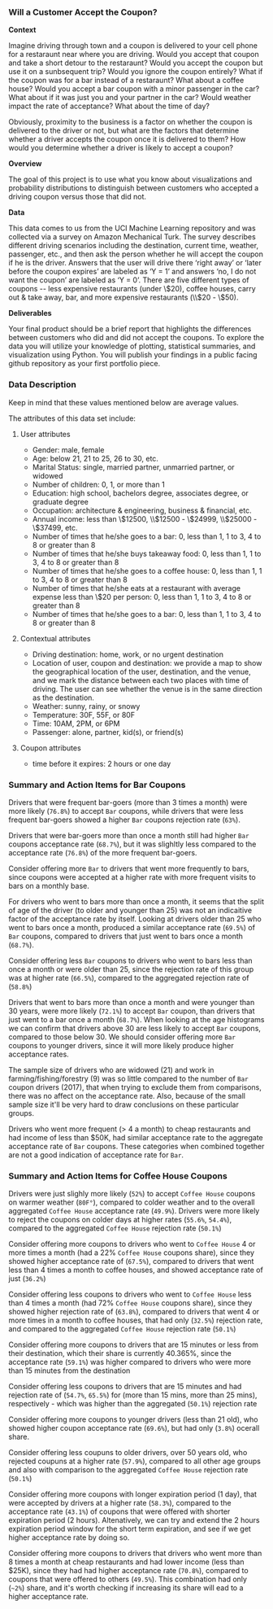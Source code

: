 ### Will a Customer Accept the Coupon?

**Context**

Imagine driving through town and a coupon is delivered to your cell phone for a restaraunt near where you are driving. Would you accept that coupon and take a short detour to the restaraunt? Would you accept the coupon but use it on a sunbsequent trip? Would you ignore the coupon entirely? What if the coupon was for a bar instead of a restaraunt? What about a coffee house? Would you accept a bar coupon with a minor passenger in the car? What about if it was just you and your partner in the car? Would weather impact the rate of acceptance? What about the time of day?

Obviously, proximity to the business is a factor on whether the coupon is delivered to the driver or not, but what are the factors that determine whether a driver accepts the coupon once it is delivered to them? How would you determine whether a driver is likely to accept a coupon?

**Overview**

The goal of this project is to use what you know about visualizations and probability distributions to distinguish between customers who accepted a driving coupon versus those that did not.

**Data**

This data comes to us from the UCI Machine Learning repository and was collected via a survey on Amazon Mechanical Turk. The survey describes different driving scenarios including the destination, current time, weather, passenger, etc., and then ask the person whether he will accept the coupon if he is the driver. Answers that the user will drive there ‘right away’ or ‘later before the coupon expires’ are labeled as ‘Y = 1’ and answers ‘no, I do not want the coupon’ are labeled as ‘Y = 0’.  There are five different types of coupons -- less expensive restaurants (under \\$20), coffee houses, carry out & take away, bar, and more expensive restaurants (\\$20 - \\$50). 

**Deliverables**

Your final product should be a brief report that highlights the differences between customers who did and did not accept the coupons.  To explore the data you will utilize your knowledge of plotting, statistical summaries, and visualization using Python. You will publish your findings in a public facing github repository as your first portfolio piece.

### Data Description
Keep in mind that these values mentioned below are average values.

The attributes of this data set include:
1. User attributes
    -  Gender: male, female
    -  Age: below 21, 21 to 25, 26 to 30, etc.
    -  Marital Status: single, married partner, unmarried partner, or widowed
    -  Number of children: 0, 1, or more than 1
    -  Education: high school, bachelors degree, associates degree, or graduate degree
    -  Occupation: architecture & engineering, business & financial, etc.
    -  Annual income: less than \\$12500, \\$12500 - \\$24999, \\$25000 - \\$37499, etc.
    -  Number of times that he/she goes to a bar: 0, less than 1, 1 to 3, 4 to 8 or greater than 8
    -  Number of times that he/she buys takeaway food: 0, less than 1, 1 to 3, 4 to 8 or greater
    than 8
    -  Number of times that he/she goes to a coffee house: 0, less than 1, 1 to 3, 4 to 8 or
    greater than 8
    -  Number of times that he/she eats at a restaurant with average expense less than \\$20 per
    person: 0, less than 1, 1 to 3, 4 to 8 or greater than 8
    -  Number of times that he/she goes to a bar: 0, less than 1, 1 to 3, 4 to 8 or greater than 8
    

2. Contextual attributes
    - Driving destination: home, work, or no urgent destination
    - Location of user, coupon and destination: we provide a map to show the geographical
    location of the user, destination, and the venue, and we mark the distance between each
    two places with time of driving. The user can see whether the venue is in the same
    direction as the destination.
    - Weather: sunny, rainy, or snowy
    - Temperature: 30F, 55F, or 80F
    - Time: 10AM, 2PM, or 6PM
    - Passenger: alone, partner, kid(s), or friend(s)


3. Coupon attributes
    - time before it expires: 2 hours or one day
    
### Summary and Action Items for Bar Coupons

Drivers that were frequent bar-goers (more than 3 times a month) were more likely (`76.8%`) to accept `Bar` coupons, while drivers that were less frequent bar-goers showed a higher `Bar` coupons rejection rate (`63%`).

Drivers that were bar-goers more than once a month still had higher `Bar` coupons acceptance rate (`68.7%`), but it was slighltly less compared to the acceptance rate (`76.8%`) of the more frequent bar-goers.

Consider offering more `Bar` to drivers that went more frequently to bars, since coupons were accepted at a higher rate with more frequent visits to bars on a monthly base. 

For drivers who went to bars more than once a month, it seems that the split of age of the driver (to older and younger than 25) was not an indicaitive factor of the acceptance rate by itself. Looking at drivers older than 25 who went to bars once a month, produced a similar acceptance rate (`69.5%`) of `Bar` coupons, compared to drivers that just went to bars once a month (`68.7%`).

Consider offering less `Bar` coupons to drivers who went to bars less than once a month or were older than 25, since the rejection rate of this group was at higher rate (`66.5%`), compared to the aggregated rejection rate of (`58.8%`)

Drivers that went to bars more than once a month and were younger than 30 years, were more likely (`72.1%`) to accept `Bar` coupon, than drivers that just went to a bar once a month (`68.7%`). When looking at the age histograms we can confirm that drivers above 30 are less likely to accept `Bar` coupons, compared to those below 30. We should consider offering more `Bar` coupons to younger drivers, since it will more likely produce higher acceptance rates.

The sample size of drivers who are widowed (21) and work in farming/fishing/forestry (9) was so little compared to the number of `Bar` coupon drivers (2017), that when trying to exclude them from comparisons, there was no affect on the acceptance rate. Also, because of the small sample size it'll be very hard to draw conclusions on these particular groups.

Drivers who went more frequent (> 4 a month) to cheap restaurants and had income of less than $50K, had similar acceptance rate to the aggregate acceptance rate of `Bar` coupons. These categories when combined together are not a good indication of acceptance rate for `Bar`.

    
### Summary and Action Items for Coffee House Coupons

Drivers were just slighly more likely (`52%`) to accept `Coffee House` coupons on warmer weather (`80F°`), compared to colder weather and to the overall aggregated `Coffee House` acceptance rate (`49.9%`). Drivers were more likely to reject the coupons on colder days at higher rates (`55.6%`, `54.4%`), compared to the aggregated `Coffee House` rejection rate (`50.1%`)

Consider offering more coupons to drivers who went to `Coffee House` 4 or more times a month (had a 22% `Coffee House` coupons share), since they showed higher acceptance rate of (`67.5%`), compared to drivers that went less than 4 times a month to coffee houses, and showed acceptance rate of just (`36.2%`)

Consider offering less coupons to drivers who went to `Coffee House` less than 4 times a month (had 72% `Coffee House` coupons share), since they showed higher rejection rate of (`63.8%`), compared to drivers that went 4 or more times in a month to coffee houses, that had only (`32.5%`) rejection rate, and compared to the aggregated `Coffee House` rejection rate (`50.1%`)

Consider offering more coupons to drivers that are 15 minutes or less from their destination, which their share is currently 40.365%, since the acceptance rate (`59.1%`) was higher compared to drivers who were more than 15 minutes from the destination

Consider offering less coupons to drivers that are 15 minutes and had rejection rate of (`54.7%`, `65.5%`) for (more than 15 mins, more than 25 mins), respectively - which was higher than the aggregated (`50.1%`) rejection rate 

Consider offering more coupons to younger drivers (less than 21 old), who showed higher coupon acceptance rate (`69.6%`), but had only (`3.8%`) ocerall share.

Consider offering less coupuns to older drivers, over 50 years old, who rejected coupuns at a higher rate (`57.9%`), compared to all other age groups and also with comparison to the aggregated `Coffee House` rejection rate (`50.1%`)

Consider offering more coupons with longer expiration period (1 day), that were accepted by drivers at a higher rate (`58.3%`), compared to the acceptance rate (`43.1%`) of coupons that were offered with shorter expiration period (2 hours). Altenatively, we can try and extend the 2 hours expiration period window for the short term expiration, and see if we get higher acceptance rate by doing so.

Consider offering more coupons to drivers that drivers who went more than 8 times a month at cheap restaurants and had lower income (less than $25K), since they had had higher acceptance rate (`70.8%`), compared to coupons that were offered to others (`49.5%`). This combination had only (`~2%`) share, and it's worth checking if increasing its share will ead to a higher acceptance rate.
